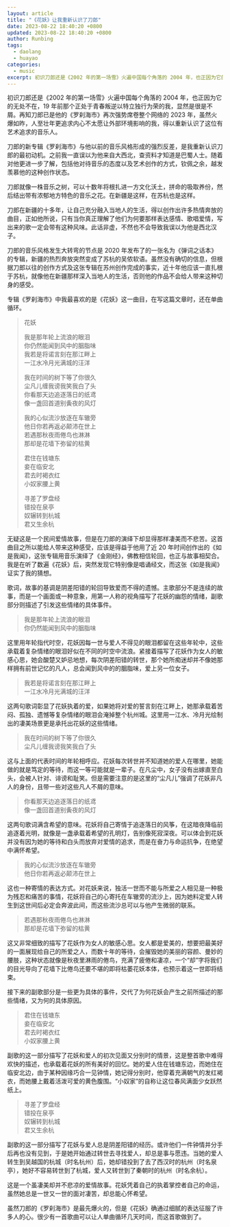 ```yaml
---
layout: article
title: "《花妖》让我重新认识了刀郎"
date: 2023-08-22 18:40:20 +0800
updated: 2023-08-22 18:40:20 +0800
author: Runbing
tags:
  - daolang
  - huayao
categories:
  - music
excerpt: 初识刀郎还是《2002 年的第一场雪》火遍中国每个角落的 2004 年，也正因为它的无处不在，19 年前那个正处于青春叛逆以特立独行为荣的我，显然是很是不屑。再知刀郎已是他的《罗刹海市》再次强势席卷整个网络的 2023 年，虽然火爆如昨，人至壮年更追求内心不太愿让外部环境影响的我，得以重新认识了这位有艺术追求的音乐人。
---
```


初识刀郎还是《2002 年的第一场雪》火遍中国每个角落的 2004 年，也正因为它的无处不在，19 年前那个正处于青春叛逆以特立独行为荣的我，显然是很是不屑。再知刀郎已是他的《罗刹海市》再次强势席卷整个网络的 2023 年，虽然火爆如昨，人至壮年更追求内心不太愿让外部环境影响的我，得以重新认识了这位有艺术追求的音乐人。

刀郎的新专辑《罗刹海市》与他以前的音乐风格形成的强烈反差，是我重新认识刀郎的最初动机。之前我一直误以为他来自大西北，查资料才知道是巴蜀人士。随着对他更进一步了解，包括他对待音乐的态度以及艺术创作的方式，钦佩之余，越发羡慕他的这种创作状态。

刀郎就像一株音乐之树，可以十数年将根扎进一方文化沃土，拼命的吸取养份，然后结出带有浓郁地方特色的音乐之花。在新疆是这样，在苏杭也是这样。

刀郎在新疆的十多年，让自己充分融入当地人的生活，得以创作出许多热情奔放的曲目，正如他所说，只有当你真正理解了他们为何要那样表达感情、歌唱爱情，写出来的歌一定会带有这种风味。此话非虚，不然也不会导致我误以为他是西北汉子。

刀郎的音乐风格发生大转弯的节点是 2020 年发布了的一张名为《弹词之话本》的专辑，新疆的热烈奔放突然变成了苏杭的吴侬软语。虽然没有确切的信息，但根据刀郎以往的创作方式及这张专辑在苏州创作完成的事实，近十年他应该一直扎根于苏杭，就像他在新疆那样深入当地人的生活，否则他的作品不会给人带来这种切身的感受。

专辑《罗刹海市》中我最喜欢的是《花妖》这一曲目，在写这篇文章时，还在单曲循环。


> 花妖
>
> 我是那年轮上流浪的眼泪\
> 你仍然能闻到风中的胭脂味\
> 我若是将诺言刻在那江畔上\
> 一江水冷月光满城的汪洋
>
> 我在时间的树下等了你很久\
> 尘凡儿缠我谤我笑我白了头\
> 你看那天边追逐落日的纸鸢\
> 像一盏回首道别夤夜的风灯
>
> 我的心似流沙放逐在车辙旁\
> 他日你若再返必颠沛在世上\
> 若遇那秋夜雨倦鸟也淋淋\
> 那却是花墙下弥留的枯黄
>
> 君住在钱塘东\
> 妾在临安北\
> 君去时褐衣红\
> 小奴家腰上黄
>
> 寻差了罗盘经\
> 错投在泉亭\
> 奴辗转到杭城\
> 君又生余杭

无疑这是一个民间爱情故事，但是在刀郎的演绎下却显得那样凄美而不悲苦。这首曲目之所以能给人带来这种感受，应该是得益于他用了近 20 年时间创作出的《如是我闻》，这张专辑用音乐演绎了《金刚经》，佛教相信轮回，也正与故事相契合。我是在听了数遍《花妖》后，突然发现它特别像是唱诵经文，而这张《如是我闻》证实了我的猜想。

歌词，故事的基调是阴差阳错的轮回导致爱而不得的遗憾。主歌部分不是连续的故事，而是一个画面或一种意象，用第一人称的视角描写了花妖的幽怨的情绪，副歌部分则描述了引发这些情绪的具体事件。

> 我是那年轮上流浪的眼泪\
> 你仍然能闻到风中的胭脂味

这里用年轮指代时空，花妖因每一世与爱人不得见的眼泪都留在这些年轮中，这些承载着复杂情绪的眼泪好似在不同的时空中流浪。紧接着描写了花妖作为女人的敏感心思，她会酸楚又妒忌地想，每次阴差阳错的转世，那个她所痴迷却并不像她那样拥有前世记忆的凡人，总会闻到风中的的胭脂味，爱上另一位女子。

> 我若是将诺言刻在那江畔上\
> 一江水冷月光满城的汪洋

这两句歌词彰显了花妖执着的爱，如果她将对爱的誓言刻在江畔上，她那承载着苦闷、孤独、遗憾等复杂情绪的眼泪会淹掉整个杭州城。这里用一江水、冷月光绘制出的凄美场景更是承托出花妖的这些情绪。

> 我在时间的树下等了你很久\
> 尘凡儿缠我谤我笑我白了头

这与上面的代表时间的年轮相呼应。花妖每次转世并不知道她的爱人在哪里，她能做的就是笃定的等待，而这一等可能就是一辈子。在凡尘中，女子没有出嫁直至白头，会被人针对、诽谤和耻笑。但是需要注意的是这里的“尘凡儿”强调了花妖非凡人的身份，且带一些对这些凡人不屑的意味。

> 你看那天边追逐落日的纸鸢\
> 像一盏回首道别夤夜的风灯

这两句歌词满含希望的意味。花妖将自己寄情于追逐落日的风筝，在这暗夜降临前追逐着光明，就像是一盏承载着希望的孔明灯，告别像死寂深夜。可以体会到花妖并没有因为她的等待和白头而放弃对爱情的追求，而是在奋力与命运抗争，在绝望中满怀希望。

> 我的心似流沙放逐在车辙旁\
> 他日你若再返必颠沛在世上

这也一种寄情的表达方式。对花妖来说，独活一世而不能与所爱之人相见是一种极为残忍和痛苦的事情，花妖将自己的心寄托在车辙旁的流沙上，因为她料定爱人转生到这世间后必定会奔波此间，而这些流沙总可以与他产生微弱的联系。

> 若遇那秋夜雨倦鸟也淋淋\
> 那却是花墙下弥留的枯黄

这又非常细致的描写了花妖作为女人的敏感心思。女人都是爱美的，想要把最美好的一面展现给自己的所爱之人，而数十年的等待，会摧毁她的美丽的容颜、曼妙的腰肢，这种状态就像是秋夜里淋雨的倦鸟，充满了疲倦和凄凉，一个“却”字将我们的目光导向了花墙下比倦鸟还要不堪的即将枯萎花妖本体，也预示着这一世即将结束。

接下来的副歌部分是一些更为具体的事件，交代了为何花妖会产生之前所描述的那些情绪，又为何的具体原因。

> 君住在钱塘东\
> 妾在临安北\
> 君去时褐衣红\
> 小奴家腰上黄

副歌的这一部分描写了花妖和爱人的初次见面又分别时的情景，这是整首歌中难得欢快的描述，也承载着花妖的所有美好的回忆。她的爱人住在钱塘东边，而她住在临安北边，由于某种因缘巧合一见钟情，她记得分别时，他穿着充满朝气的发红褐衣，而她腰上戴着活泼可爱的黄色腹围。“小奴家”的自称让这位春风满面少女跃然纸上。

> 寻差了罗盘经\
> 错投在泉亭\
> 奴辗转到杭城\
> 君又生余杭

副歌的这一部分描写了花妖与爱人总是阴差阳错的经历。或许他们一件钟情并分手后再也没有见到，于是她开始通过转世去寻找爱人，却总是事与愿违。当她的爱人转生到吴越国的杭城（时名杭州）后，她却错投到了去了西汉时的杭州（时名泉亭），她好不容易转世到了杭城，爱人又转世到了秦朝时的杭州（时名余杭）。

这是一个虽凄美却并不悲凉的爱情故事。花妖凭着自己的执着掌控者自己的命运，虽然她总是一世又一世的面对凄苦，却总能心怀希望。

虽然刀郎的《罗刹海市》是最先爆火的，但是《花妖》确通过细腻的表达征服了许多人的心。很少有一首歌曲可以让人单曲循环几天时间，而这首歌做到了。

